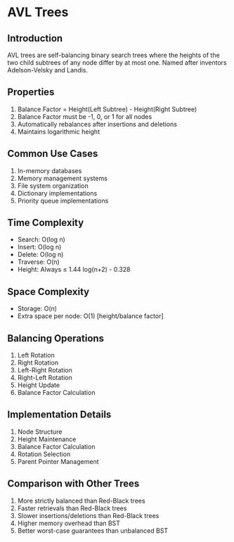 # AVL Trees

## Introduction
AVL trees are self-balancing binary search trees where the heights of the two child subtrees of any node differ by at most one. Named after inventors Adelson-Velsky and Landis.

## Properties
1. Balance Factor = Height(Left Subtree) - Height(Right Subtree)
2. Balance Factor must be -1, 0, or 1 for all nodes
3. Automatically rebalances after insertions and deletions
4. Maintains logarithmic height

## Common Use Cases
1. In-memory databases
2. Memory management systems
3. File system organization
4. Dictionary implementations
5. Priority queue implementations

## Time Complexity
- Search: O(log n)
- Insert: O(log n)
- Delete: O(log n)
- Traverse: O(n)
- Height: Always ≤ 1.44 log(n+2) - 0.328

## Space Complexity
- Storage: O(n)
- Extra space per node: O(1) [height/balance factor]

## Balancing Operations
1. Left Rotation
2. Right Rotation
3. Left-Right Rotation
4. Right-Left Rotation
5. Height Update
6. Balance Factor Calculation

## Implementation Details
1. Node Structure
2. Height Maintenance
3. Balance Factor Calculation
4. Rotation Selection
5. Parent Pointer Management

## Comparison with Other Trees
1. More strictly balanced than Red-Black trees
2. Faster retrievals than Red-Black trees
3. Slower insertions/deletions than Red-Black trees
4. Higher memory overhead than BST
5. Better worst-case guarantees than unbalanced BST
